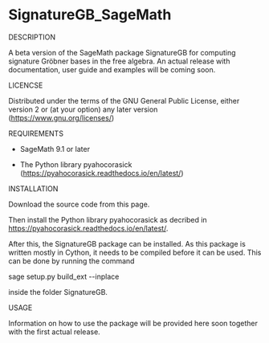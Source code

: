 # SignatureGB_SageMath

DESCRIPTION

A beta version of the SageMath package SignatureGB for computing signature Gröbner bases in the free algebra.
An actual release with documentation, user guide and examples will be coming soon.

LICENCSE

Distributed under the terms of the GNU General Public License, either version 2 or (at your option) any later version (https://www.gnu.org/licenses/)

REQUIREMENTS

- SageMath 9.1 or later

- The Python library pyahocorasick (https://pyahocorasick.readthedocs.io/en/latest/)

INSTALLATION

Download the source code from this page.

Then install the Python library pyahocorasick as decribed in https://pyahocorasick.readthedocs.io/en/latest/.

After this, the SignatureGB package can be installed. As this package is written mostly in Cython,
it needs to be compiled before it can be used. This can be done by running the command

sage setup.py build_ext --inplace

inside the folder SignatureGB.

USAGE

Information on how to use the package will be provided here soon together with the first actual release.




